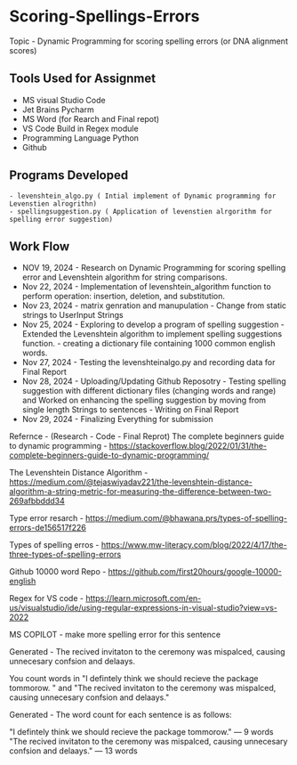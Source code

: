 # Scoring-Spellings-Errors

Topic - Dynamic Programming for scoring spelling errors (or DNA alignment scores)

## Tools Used for Assignmet
- MS visual Studio Code
- Jet Brains Pycharm 
- MS Word (for Rearch and Final repot)
- VS Code Build in Regex module   
- Programming Language Python
- Github

## Programs Developed
    - levenshtein_algo.py ( Intial implement of Dynamic programming for Levenstien alrogrithn)
    - spellingsuggestion.py ( Application of levenstien alrgorithm for spelling error suggestion)


## Work Flow
- NOV 19, 2024 - Research on Dynamic Programming for scoring spelling error and Levenshtein algorithm for string comparisons. 
- Nov 22, 2024 - Implementation of levenshtein_algorithm function to perform operation: insertion, deletion, and substitution.
- Nov 23, 2024 - matrix genration and manupulation 
               - Change from static strings to UserInput Strings
- Nov 25, 2024 - Exploring to develop a program of spelling suggestion
               - Extended the Levenshtein algorithm to implement spelling suggestions function.
               - creating a dictionary file containing 1000 common english words.
- Nov 27, 2024 - Testing the levenshteinalgo.py and recording data for Final Report
- Nov 28, 2024 - Uploading/Updating Github Reposotry
               - Testing spelling suggestion with different dictionary files (changing words and range) and Worked on enhancing the spelling suggestion by moving from single length Strings to sentences 
               - Writing on Final Report
- Nov 29, 2024 - Finalizing Everything for submission

Refernce - (Research - Code - Final Reprot)
The complete beginners guide to dynamic programming -  https://stackoverflow.blog/2022/01/31/the-complete-beginners-guide-to-dynamic-programming/

The Levenshtein Distance Algorithm - https://medium.com/@tejaswiyadav221/the-levenshtein-distance-algorithm-a-string-metric-for-measuring-the-difference-between-two-269afbbddd34

Type error resarch - https://medium.com/@bhawana.prs/types-of-spelling-errors-de156517f226

Types of spelling erros - https://www.mw-literacy.com/blog/2022/4/17/the-three-types-of-spelling-errors

Github 10000 word Repo - https://github.com/first20hours/google-10000-english

Regex for VS code - https://learn.microsoft.com/en-us/visualstudio/ide/using-regular-expressions-in-visual-studio?view=vs-2022

MS COPILOT - make more spelling error for this sentence

Generated - The recived invitaton to the ceremony was mispalced, causing unnecesary confsion and delaays.

You 
count words in "I defintely think we should recieve the package tommorow. "
and "The recived invitaton to the ceremony was mispalced, causing unnecesary confsion and delaays."


Generated - The word count for each sentence is as follows:

"I defintely think we should recieve the package tommorow." — 9 words
"The recived invitaton to the ceremony was mispalced, causing unnecesary confsion and delaays." — 13 words ​
